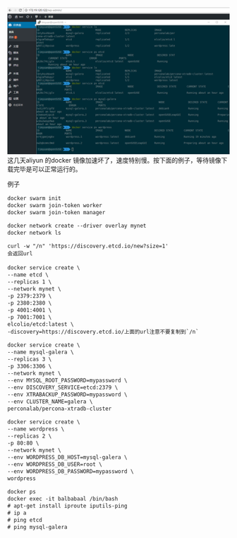 ![avatar](https://raw.githubusercontent.com/iyuangang/linuxconf/master/lALPBbCc1UqbvejNAx3NBLc_1207_797.png)
这几天aliyun 的docker 镜像加速坏了，速度特别慢。按下面的例子，等待镜像下载完毕是可以正常运行的。

例子

```
docker swarm init
docker swarm join-token worker
docker swarm join-token manager
```
```
docker network create --driver overlay mynet
docker network ls
```
```
curl -w "/n" 'https://discovery.etcd.io/new?size=1'
会返回url

docker service create \
--name etcd \
--replicas 1 \
--network mynet \
-p 2379:2379 \
-p 2380:2380 \
-p 4001:4001 \
-p 7001:7001 \
elcolio/etcd:latest \
-discovery=https://discovery.etcd.io/上面的url注意不要复制到`/n`
```
```
docker service create \
--name mysql-galera \
--replicas 3 \
-p 3306:3306 \
--network mynet \
--env MYSQL_ROOT_PASSWORD=mypassword \
--env DISCOVERY_SERVICE=etcd:2379 \
--env XTRABACKUP_PASSWORD=mypassword \
--env CLUSTER_NAME=galera \
perconalab/percona-xtradb-cluster
```
```
docker service create \
--name wordpress \
--replicas 2 \
-p 80:80 \
--network mynet \
--env WORDPRESS_DB_HOST=mysql-galera \
--env WORDPRESS_DB_USER=root \
--env WORDPRESS_DB_PASSWORD=mypassword \
wordpress
```

```
docker ps
docker exec -it balbabaal /bin/bash
# apt-get install iproute iputils-ping
# ip a
# ping etcd
# ping mysql-galera
```
